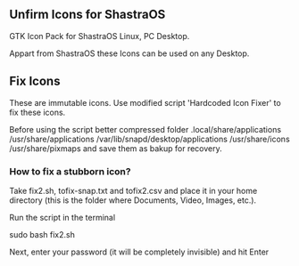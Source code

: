 ## Unfirm Icons for ShastraOS
GTK Icon Pack for ShastraOS Linux, PC Desktop.

Appart from ShastraOS these Icons can be used on any Desktop.

## Fix Icons
These are immutable icons.
Use modified script 'Hardcoded Icon Fixer' to fix these icons.

Before using the script better compressed folder .local/share/applications /usr/share/applications /var/lib/snapd/desktop/applications /usr/share/icons /usr/share/pixmaps and save them as bakup for recovery.

### How to fix a stubborn icon?

Take fix2.sh, tofix-snap.txt and tofix2.csv and place it in your home directory (this is the folder where Documents, Video, Images, etc.). 

Run the script in the terminal

sudo bash fix2.sh

Next, enter your password (it will be completely invisible) and hit Enter


